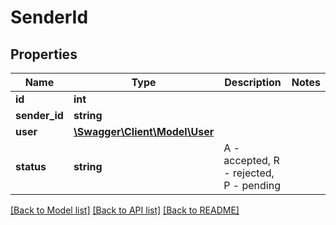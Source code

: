 # SenderId

## Properties
Name | Type | Description | Notes
------------ | ------------- | ------------- | -------------
**id** | **int** |  | 
**sender_id** | **string** |  | 
**user** | [**\Swagger\Client\Model\User**](User.md) |  | 
**status** | **string** | A - accepted, R - rejected, P - pending | 

[[Back to Model list]](../README.md#documentation-for-models) [[Back to API list]](../README.md#documentation-for-api-endpoints) [[Back to README]](../README.md)


